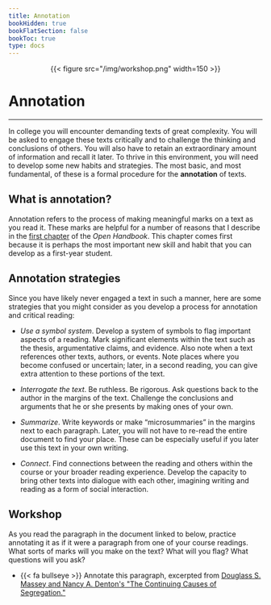 ```yaml
---
title: Annotation
bookHidden: true
bookFlatSection: false
bookToc: true
type: docs
---
```


<div style="text-align:center">{{< figure src="/img/workshop.png" width=150 >}}</div>

# Annotation

---

In college you will encounter demanding texts of great complexity. You will be asked to engage these texts critically and to challenge the thinking and conclusions of others. You will also have to retain an extraordinary amount of information and recall it later. To thrive in this environment, you will need to develop some new habits and strategies. The most basic, and most fundamental, of these is a formal procedure for the **annotation** of texts.

## What is annotation?

Annotation refers to the process of making meaningful marks on a text as you read it. These marks are helpful for a number of reasons that I describe in the [first chapter](http://localhost:1313/resources/open-handbook/chapter-1/) of the *Open Handbook*. This chapter comes first because it is perhaps the most important new skill and habit that you can develop as a first-year student. 

## Annotation strategies

Since you have likely never engaged a text in such a manner, here are some strategies that you might consider as you develop a process for annotation and critical reading:

- *Use a symbol system*. Develop a system of symbols to flag important aspects of a reading. Mark significant elements within the text such as the thesis, argumentative claims, and evidence. Also note when a text references other texts, authors, or events. Note places where you become confused or uncertain; later, in a second reading, you can give extra attention to these portions of the text.

- *Interrogate the text*. Be ruthless. Be rigorous. Ask questions back to the author in the margins of the text. Challenge the conclusions and arguments that he or she presents by making ones of your own.

- *Summarize*. Write keywords or make “microsummaries” in the margins next to each paragraph. Later, you will not have to re-read the entire document to find your place. These can be especially useful if you later use this text in your own writing.

- *Connect*. Find connections between the reading and others within the course or your broader reading experience. Develop the capacity to bring other texts into dialogue with each other, imagining writing and reading as a form of social interaction.

## Workshop

As you read the paragraph in the document linked to below, practice annotating it as if it were a paragraph from one of your course readings. What sorts of marks will you make on the text? What will you flag? What questions will you ask? 

- {{< fa bullseye >}} Annotate this paragraph, excerpted from [Douglass S. Massey and Nancy A. Denton's "The Continuing Causes of Segregation."](/docs/Annotation-Exercise.docx)
